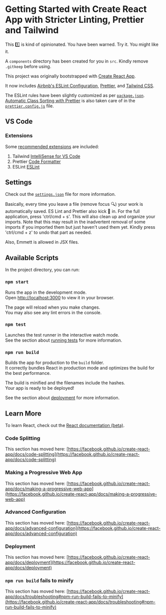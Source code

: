 # Getting Started with Create React App with Stricter Linting, Prettier and Tailwind

This 1️⃣ is kind of opinionated. You have been warned. Try it. You might like it. 

A `components` directory has been created for you in `src`. Kindly remove `.gitkeep` before using.

This project was originally bootstrapped with [Create React App](https://github.com/facebook/create-react-app).

It now includes [Airbnb's ESLint Configuration](https://www.npmjs.com/package/eslint-config-airbnb), [Prettier](https://prettier.io/), and [Tailwind CSS](https://tailwindcss.com/).

The ESLint rules have been slightly customized as per [`package.json`](package.json). [Automatic Class Sorting with Prettier](https://tailwindcss.com/blog/automatic-class-sorting-with-prettier) is also taken care of in the [`prettier.config.js`](prettier.config.js) file.

## VS Code

### Extensions

Some [recommended extensions](.vscode/extensions.json) are included:

1. Tailwind [IntelliSense for VS Code](https://tailwindcss.com/docs/editor-setup)
1. Prettier [Code Formatter](https://marketplace.visualstudio.com/items?itemName=esbenp.prettier-vscode)
1. ESLint [ESLint](https://marketplace.visualstudio.com/items?itemName=esbenp.prettier-vscode)

## Settings

Check out the [`settings.json`](settings.json) file for more information.

Basically, every time you leave a file (remove focus 🔍) your work is automatically saved. ES Lint and Prettier also kick 🛴 in. For the full application, press 'ctrl/cmd + s'. This will also clean up and organize your imports. Note that this may result in the inadvertent removal of some imports if you imported them but just haven't used them yet. Kindly press 'ctrl/cmd + z' to undo that part as needed.

Also, Emmett is allowed in JSX files.

## Available Scripts

In the project directory, you can run:

### `npm start`

Runs the app in the development mode.\
Open [http://localhost:3000](http://localhost:3000) to view it in your browser.

The page will reload when you make changes.\
You may also see any lint errors in the console.

### `npm test`

Launches the test runner in the interactive watch mode.\
See the section about [running tests](https://facebook.github.io/create-react-app/docs/running-tests) for more information.

### `npm run build`

Builds the app for production to the `build` folder.\
It correctly bundles React in production mode and optimizes the build for the best performance.

The build is minified and the filenames include the hashes.\
Your app is ready to be deployed!

See the section about [deployment](https://facebook.github.io/create-react-app/docs/deployment) for more information.

## Learn More

To learn React, check out the [React documentation (beta)](https://beta.reactjs.org/).

### Code Splitting

This section has moved here: [https://facebook.github.io/create-react-app/docs/code-splitting](https://facebook.github.io/create-react-app/docs/code-splitting)

### Making a Progressive Web App

This section has moved here: [https://facebook.github.io/create-react-app/docs/making-a-progressive-web-app](https://facebook.github.io/create-react-app/docs/making-a-progressive-web-app)

### Advanced Configuration

This section has moved here: [https://facebook.github.io/create-react-app/docs/advanced-configuration](https://facebook.github.io/create-react-app/docs/advanced-configuration)

### Deployment

This section has moved here: [https://facebook.github.io/create-react-app/docs/deployment](https://facebook.github.io/create-react-app/docs/deployment)

### `npm run build` fails to minify

This section has moved here: [https://facebook.github.io/create-react-app/docs/troubleshooting#npm-run-build-fails-to-minify](https://facebook.github.io/create-react-app/docs/troubleshooting#npm-run-build-fails-to-minify)
